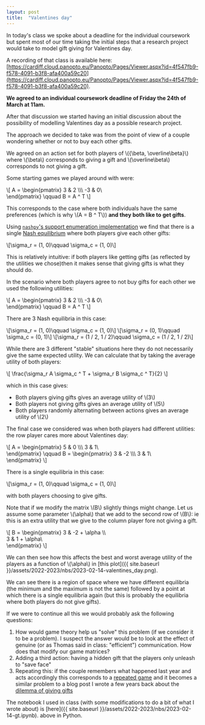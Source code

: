 ```yaml
---
layout: post
title:  "Valentines day"
---
```


In today's class we spoke about a deadline for the individual coursework but
spent most of our time taking the initial steps that a research project would
take to model gift giving for Valentines day.

A recording of that class is available here: [https://cardiff.cloud.panopto.eu/Panopto/Pages/Viewer.aspx?id=4f547fb9-f578-4091-b3f8-afa400a59c20](https://cardiff.cloud.panopto.eu/Panopto/Pages/Viewer.aspx?id=4f547fb9-f578-4091-b3f8-afa400a59c20).

**We agreed to an individual coursework deadline of Friday the 24th of March at
11am.**

After that discussion we started having an initial discussion about the
possibility of modelling Valentines day as a possible research project.

The approach we decided to take was from the point of view of a couple wondering
whether or not to buy each other gifts.

We agreed on an action set for both players of \\(\{\beta, \overline\beta\}\\)
where \\(\beta\\) corresponds to giving a gift and \\(\overline\beta\\)
corresponds to not giving a gift.

Some starting games we played around with were:

\\[
    A = 
    \begin{pmatrix}
        3 & 2 \\\\\\
        -3 & 0\\\
    \end{pmatrix}
    \qquad
    B = A ^ T
\\]

This corresponds to the case where both individuals have the same preferences
(which is why \\(A = B ^ T\\)) **and they both like to get gifts**.

Using [`nashpy`'s support enumeration implementation](https://nashpy.readthedocs.io/en/stable/text-book/support-enumeration.html) we find that there is a single [Nash equilibrium](https://nashpy.readthedocs.io/en/stable/text-book/best-responses.html#definition-of-nash-equilibrium) where both players give each other gifts:

\\[\sigma\_r = (1, 0)\qquad \sigma\_c = (1, 0)\\]

This is relatively intuitive: if both players like getting gifts (as reflected by
the utilities we chose)then it makes sense that giving gifts is what they should
do.

In the scenario where both players agree to not buy gifts for each other we used
the following utilities:

\\[
    A = 
    \begin{pmatrix}
        3 & 2 \\\\\\
        -3 & 0\\\
    \end{pmatrix}
    \qquad
    B = A ^ T
\\]

There are 3 Nash equilibria in this case:

\\[\sigma\_r = (1, 0)\qquad \sigma\_c = (1, 0)\\]
\\[\sigma\_r = (0, 1)\qquad \sigma\_c = (0, 1)\\]
\\[\sigma\_r = (1 / 2, 1 / 2)\qquad \sigma\_c = (1 / 2, 1 / 2)\\]

While there are 3 different "stable" situations here they do not necessarily
give the same expected utility. We can calculate that by taking the average
utility of both players:

\\[
    \frac{\sigma\_r A \sigma\_c ^ T + \sigma\_r B \sigma\_c ^ T}{2}
\\]

which in this case gives:

- Both players giving gifts gives an average utility of \\(3\\)
- Both players not giving gifts gives an average utility of \\(5\\)
- Both players randomly alternating between actions gives an average utility of \\(2\\)

The final case we considered was when both players had different utilities: the
row player cares more about Valentines day:

\\[
    A = 
    \begin{pmatrix}
        5 & 0 \\\\\\
        3 & 1\\\
    \end{pmatrix}
    \qquad
    B =
    \begin{pmatrix}
        3 & -2 \\\\\\
        3 & 1\\\
    \end{pmatrix}
\\]

There is a single equilibria in this case:

\\[\sigma\_r = (1, 0)\qquad \sigma\_c = (1, 0)\\]

with both players choosing to give gifts.

Note that if we modify the matrix \\(B\\) slightly things might change. Let us
assume some parameter \\(\alpha\\) that we add to the second row of \\(B\\): ie
this is an extra utility that we give to the column player fore not giving a
gift.

\\[
    B =
    \begin{pmatrix}
        3 & -2 + \alpha \\\\\
        3 & 1 + \alpha\\\
    \end{pmatrix}
\\]

We can then see how this affects the best and worst average utility of the
players as a function of \\(\alpha\\) in [this plot]({{ site.baseurl
}}/assets/2022-2023/nbs/2023-02-14-valentines_day.png).

We can see there is a region of space where we have different equilibria (the
minimum and the maximum is not the same)
followed by a point at which there is a single equilibria again (but this is
probably the equilibria where both players do not give gifts).

If we were to continue all this we would probably ask the following questions:

1. How would game theory help us "solve" this problem (if we consider it to be a
   problem). I suspect the answer would be to look at the effect of genuine (or
   as Thomas said in class: "efficient") communication. How does that modify our
   game matrices?
2. Adding a third action: having a hidden gift that the players only unleash to "save
   face"
3. Repeating this: if the couple remembers what happened last year and acts
   accordingly this corresponds to a [repeated
   game](https://vknight.org/gt/topics/repeated-games.html) and it becomes a
   similar problem to a blog post I wrote a few years back about the [dilemma of giving gifts](https://vknight.org/unpeudemath/code/2015/12/15/The-Prisoners-Dilemma-of-Christmas-Gifts.html)

The notebook I used in class (with some modifications to do a bit of what I wrote about) is  [here]({{ site.baseurl }}/assets/2022-2023/nbs/2023-02-14-gt.ipynb).
above in Python.
